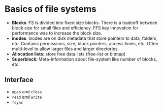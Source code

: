 # Basics of file systems

* **Blocks**: FS is divided into fixed size blocks. There is a tradeoff between block size for small files and efficiency. FFS key innovation for performance was to increase the block size.
* **inodes**: inodes are on disk metadata that store pointers to data, folders, etc. Contains permissions, size, block pointers, access times, etc. Often multi-level to allow larger files and larger directories. 
* **Allocation lists**: store free data lists (free-list or bitmap)
* **Superblock**: Meta-information about file-system like number of blocks, etc.

## Interface
* `open` and `close`
* `read` and `write`
* `fsync`
